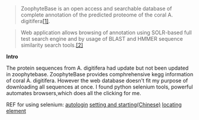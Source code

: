 
> ZoophyteBase is an open access and searchable database of complete annotation of the predicted proteome of the coral A. digitifera[\[1\]](http://marinegenomics.oist.jp/genomes/download?%20project_id=3). 

> Web application allows browsing of annotation using SOLR-based full test search engine 
and by usage of BLAST and HMMER sequence similarity search tools.[\[2\]](https://www.ncbi.nlm.nih.gov/pmc/articles/PMC3750612/)

**Intro**

The protein sequences from A. digitifera had update but not been updated in zoophytebase. ZoophyteBase provides comphrehensive kegg information of coral A. digitifera. However the web database doesn't fit my purpose of downloading all sequences at once. I found python selenium tools, powerful automates browsers,which does all the clicking for me.


REF for using selenium:
[autologin](https://crossbrowsertesting.com/blog/test-automation/automate-login-with-selenium/)
[setting and starting(Chinese)](https://www.jianshu.com/p/beb200cda628)
[locating element](https://selenium-python.readthedocs.io/locating-elements.html)

